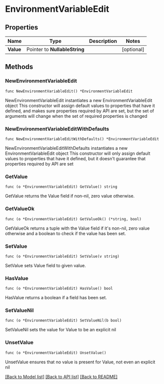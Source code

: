 # EnvironmentVariableEdit

## Properties

Name | Type | Description | Notes
------------ | ------------- | ------------- | -------------
**Value** | Pointer to **NullableString** |  | [optional] 

## Methods

### NewEnvironmentVariableEdit

`func NewEnvironmentVariableEdit() *EnvironmentVariableEdit`

NewEnvironmentVariableEdit instantiates a new EnvironmentVariableEdit object
This constructor will assign default values to properties that have it defined,
and makes sure properties required by API are set, but the set of arguments
will change when the set of required properties is changed

### NewEnvironmentVariableEditWithDefaults

`func NewEnvironmentVariableEditWithDefaults() *EnvironmentVariableEdit`

NewEnvironmentVariableEditWithDefaults instantiates a new EnvironmentVariableEdit object
This constructor will only assign default values to properties that have it defined,
but it doesn't guarantee that properties required by API are set

### GetValue

`func (o *EnvironmentVariableEdit) GetValue() string`

GetValue returns the Value field if non-nil, zero value otherwise.

### GetValueOk

`func (o *EnvironmentVariableEdit) GetValueOk() (*string, bool)`

GetValueOk returns a tuple with the Value field if it's non-nil, zero value otherwise
and a boolean to check if the value has been set.

### SetValue

`func (o *EnvironmentVariableEdit) SetValue(v string)`

SetValue sets Value field to given value.

### HasValue

`func (o *EnvironmentVariableEdit) HasValue() bool`

HasValue returns a boolean if a field has been set.

### SetValueNil

`func (o *EnvironmentVariableEdit) SetValueNil(b bool)`

 SetValueNil sets the value for Value to be an explicit nil

### UnsetValue
`func (o *EnvironmentVariableEdit) UnsetValue()`

UnsetValue ensures that no value is present for Value, not even an explicit nil

[[Back to Model list]](../README.md#documentation-for-models) [[Back to API list]](../README.md#documentation-for-api-endpoints) [[Back to README]](../README.md)


